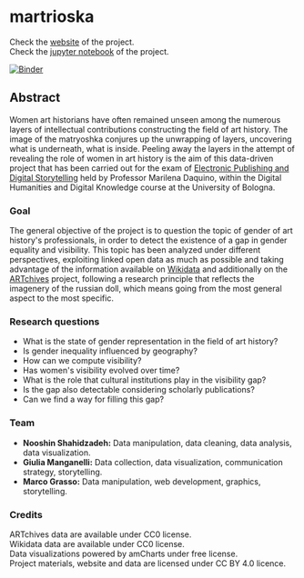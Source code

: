 # martrioska



Check the [website](https://martrioska.github.io/) of the project.  
Check the [jupyter notebook](https://mybinder.org/v2/gh/martrioska/martrioska.github.io/92b47dbc2004197edf702463bab22f9f8313295d) of the project.

[![Binder](https://mybinder.org/badge_logo.svg)](https://mybinder.org/v2/gh/martrioska/martrioska.github.io/92b47dbc2004197edf702463bab22f9f8313295d)

## Abstract
Women art historians have often remained unseen among the numerous layers of intellectual contributions constructing the field of art history. The image of the matryoshka conjures up the unwrapping of layers, uncovering what is underneath, what is inside. Peeling away the layers in the attempt of revealing the role of women in art history is the aim of this data-driven project that has been carried out for the exam of [Electronic Publishing and Digital Storytelling](https://www.unibo.it/it/didattica/insegnamenti/insegnamento/2020/443749) held by Professor Marilena Daquino, within the Digital Humanities and Digital Knowledge course at the University of Bologna.

### Goal
The general objective of the project is to question the topic of gender of art history's professionals, in order to detect the existence of a gap in gender equality and visibility. This topic has been analyzed under different perspectives, exploiting linked open data as much as possible and taking advantage of the information available on [Wikidata](https://www.wikidata.org/wiki/Wikidata:Main_Page) and additionally on the [ARTchives](http://artchives.fondazionezeri.unibo.it/) project, following a research principle that reflects the imagenery of the russian doll, which means going from the most general aspect to the most specific. 

### Research questions
- What is the state of gender representation in the field of art history?
- Is gender inequality influenced by geography? 
- How can we compute visibility?
- Has women's visibility evolved over time?
- What is the role that cultural institutions play in the visibility gap?
- Is the gap also detectable considering scholarly publications?
- Can we find a way for filling this gap?


### Team

- **Nooshin Shahidzadeh:** Data manipulation, data cleaning, data analysis, data visualization.  
- **Giulia Manganelli:** Data collection, data visualization, communication strategy, storytelling.  
- **Marco Grasso:** Data manipulation, web development, graphics, storytelling.

### Credits
ARTchives data are available under CC0 license.  
Wikidata data are available under CC0 license.  
Data visualizations powered by amCharts under free license.   
Project materials, website and data are licensed under CC BY 4.0 licence.  
